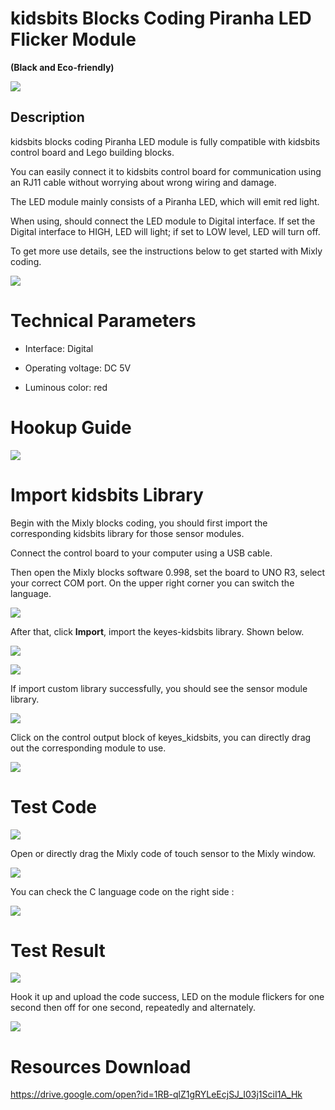 

# **kidsbits Blocks Coding Piranha LED Flicker Module**

**(Black and Eco-friendly)**

**![](media/05de26d62e143e8a1008bff2ba901fd4.png)**

## Description

kidsbits blocks coding Piranha LED module is fully compatible with kidsbits
control board and Lego building blocks.

You can easily connect it to kidsbits control board for communication using an
RJ11 cable without worrying about wrong wiring and damage.

The LED module mainly consists of a Piranha LED, which will emit red light.

When using, should connect the LED module to Digital interface. If set the
Digital interface to HIGH, LED will light; if set to LOW level, LED will turn
off.

To get more use details, see the instructions below to get started with Mixly
coding.

![](media/dd74b96bda50a694fd427e8ff3c7d785.jpeg)

# Technical Parameters

-   Interface: Digital

-   Operating voltage: DC 5V

-   Luminous color: red

# Hookup Guide

![](media/06704c9474356c7b3130ea05c7f87f89.jpeg)

# Import kidsbits Library

Begin with the Mixly blocks coding, you should first import the corresponding
kidsbits library for those sensor modules.

Connect the control board to your computer using a USB cable.

Then open the Mixly blocks software 0.998, set the board to UNO R3, select your
correct COM port. On the upper right corner you can switch the language.

![](media/97ef53e30eb996f0e6307e6617cd5308.png)

After that, click **Import**, import the keyes-kidsbits library. Shown below.

![](media/4c0202e3ef1e9f0917f680363ebac331.png)

![](media/11cf242de843535cfe8381f49a619175.png)

If import custom library successfully, you should see the sensor module library.

![](media/bd67d3d3dd8bbb976853775d3e8f74a4.png)

Click on the control output block of keyes_kidsbits, you can directly drag out
the corresponding module to use.

![](media/6195c1bea56459d1a11c012036355de1.png)

# Test Code

![](media/7d2f73716d4b400639a7431a7cda27b9.png)

Open or directly drag the Mixly code of touch sensor to the Mixly window.

![](media/84f9969a557af9926246ebe4d9f38c96.png)

You can check the C language code on the right side :

![](media/764715c9c4a7abdb385e0172ee3d665c.png)

# Test Result

![](media/b6c467cd244bf6c714e170a0b451d487.png)

Hook it up and upload the code success, LED on the module flickers for one
second then off for one second, repeatedly and alternately.

![](media/4cbf476de751fdaf591d4776250d3c8b.png)

# Resources Download

<https://drive.google.com/open?id=1RB-qlZ1gRYLeEcjSJ_I03j1SciI1A_Hk>

# 
